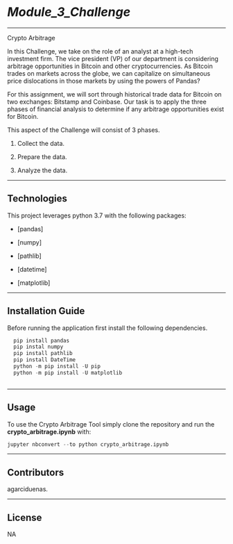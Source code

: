 # *Module_3_Challenge*
---
 Crypto Arbitrage

In this Challenge, we take on the role of an analyst at a high-tech investment firm. The vice president (VP) of our department is considering arbitrage opportunities in Bitcoin and other cryptocurrencies. As Bitcoin trades on markets across the globe, we can capitalize on simultaneous price dislocations in those markets by using the powers of Pandas?

For this assignment, we will sort through historical trade data for Bitcoin on two exchanges: Bitstamp and Coinbase. Our task is to apply the three phases of financial analysis to determine if any arbitrage opportunities exist for Bitcoin.

This aspect of the Challenge will consist of 3 phases.

1. Collect the data.

2. Prepare the data.

3. Analyze the data. 
---

## Technologies

This project leverages python 3.7 with the following packages:

* [pandas]

* [numpy]

* [pathlib]
 
* [datetime]

* [matplotlib]


---

## Installation Guide

Before running the application first install the following dependencies.

```python
  pip install pandas
  pip instal numpy
  pip install pathlib
  pip install DateTime
  python -m pip install -U pip
  python -m pip install -U matplotlib
  
```

---

## Usage

To use the  Crypto Arbitrage Tool simply clone the repository and run the **crypto_arbitrage.ipynb** with:

```python
jupyter nbconvert --to python crypto_arbitrage.ipynb
```


---

## Contributors

agarciduenas.

---

## License

NA







